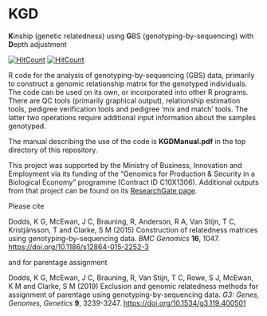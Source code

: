 # KGD
**K**inship (genetic relatedness) using **G**BS (genotyping-by-sequencing) with **D**epth adjustment

[![HitCount](http://hits.dwyl.io/AgResearch/KGD.svg)](http://hits.dwyl.io/AgResearch/KGD)
[![HitCount](http://hits.dwyl.com/doddsk/AgResearch/KGD.svg)](http://hits.dwyl.com/doddsk/AgResearch/KGD)

R code for the analysis of genotyping-by-sequencing (GBS) data, primarily to construct a genomic relationship matrix for the genotyped individuals. The code can be used on its own, or incorporated into other R programs. There are QC tools (primarily graphical output), relationship estimation tools, pedigree verification tools and pedigree ‘mix and match’ tools. The latter two operations require additional input information about the samples genotyped.

The manual describing the use of the code is **KGDManual.pdf** in the top directory of this repository.

This project was supported by the Ministry of Business, Innovation and Employment via its funding of the “Genomics for Production & Security in a Biological Economy” programme (Contract ID C10X1306). Additional outputs from that project can be found on its [ResearchGate page](https://www.researchgate.net/project/Genotyping-for-production-and-security-in-a-biological-economy-an-MBIE-project).

Please cite

Dodds, K G, McEwan, J C, Brauning, R, Anderson, R A, Van Stijn, T C, Kristjánsson, T and Clarke, S M (2015) Construction of relatedness matrices using genotyping-by-sequencing data. *BMC Genomics* **16**, 1047. https://doi.org/10.1186/s12864-015-2252-3

and for parentage assignment

Dodds, K G, McEwan, J C, Brauning, R, Van Stijn, T C, Rowe, S J, McEwan, K M and Clarke, S M (2019) Exclusion and genomic relatedness methods for assignment of parentage using genotyping-by-sequencing data. *G3: Genes, Genomes, Genetics* **9**, 3239-3247. https://doi.org/10.1534/g3.119.400501 
